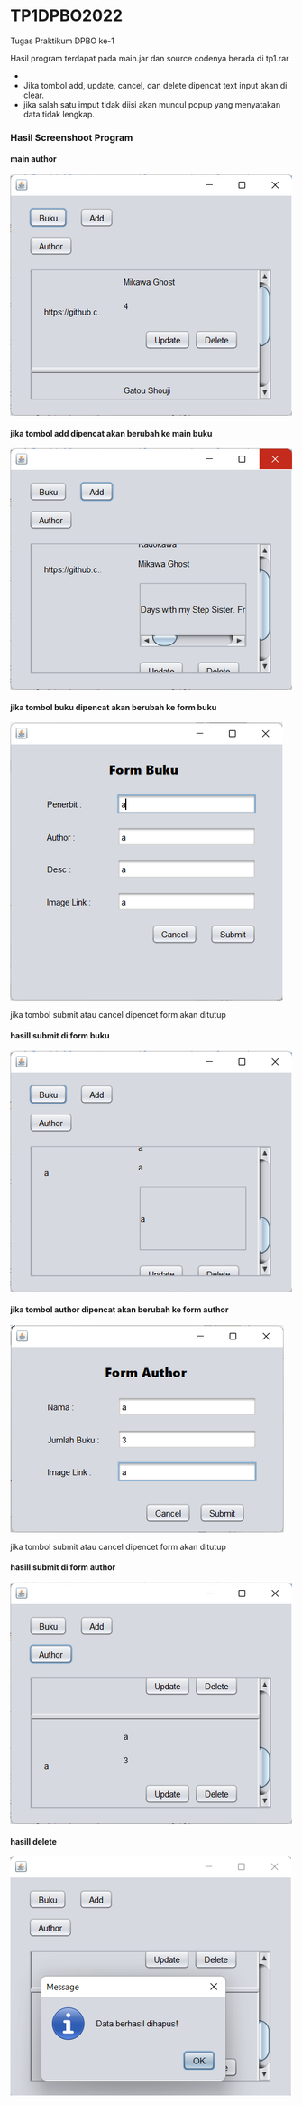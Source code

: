 # TP1DPBO2022
Tugas Praktikum DPBO ke-1

Hasil program terdapat pada main.jar dan source codenya berada di tp1.rar

- 
- Jika tombol add, update, cancel, dan delete dipencat text input akan di clear.
- jika salah satu imput tidak diisi akan muncul popup yang menyatakan data tidak lengkap.

### Hasil Screenshoot Program
#### main author

![Alt text](https://github.com/vegatama/TP1DPBO2022/blob/main/hasilscreenshoot/mainauthor.png?raw=true "Title")

#### jika tombol add dipencat akan berubah ke main buku

![Alt text](https://github.com/vegatama/TP1DPBO2022/blob/main/hasilscreenshoot/mainbuku.png?raw=true "Title")

#### jika tombol buku dipencat akan berubah ke form buku

![Alt text](https://github.com/vegatama/TP1DPBO2022/blob/main/hasilscreenshoot/formbuku.png?raw=true "Title")

jika tombol submit atau cancel dipencet form akan ditutup

#### hasill submit di form buku

![Alt text](https://github.com/vegatama/TP1DPBO2022/blob/main/hasilscreenshoot/hasilformbuku.png?raw=true "Title")

#### jika tombol author dipencat akan berubah ke form author

![Alt text](https://github.com/vegatama/TP1DPBO2022/blob/main/hasilscreenshoot/formauthor.png?raw=true "Title")

jika tombol submit atau cancel dipencet form akan ditutup

#### hasill submit di form author

![Alt text](https://github.com/vegatama/TP1DPBO2022/blob/main/hasilscreenshoot/hasilformauthor.png?raw=true "Title")

#### hasill delete

![Alt text](https://github.com/vegatama/TP1DPBO2022/blob/main/hasilscreenshoot/hasildelete.png?raw=true "Title")
